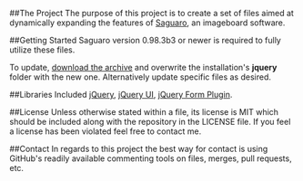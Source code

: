 ##The Project
The purpose of this project is to create a set of files aimed at dynamically expanding the features of [Saguaro](http://saguaroimgboard.tk), an imageboard software.

##Getting Started
Saguaro version 0.98.3b3 or newer is required to fully utilize these files.

To update, [download the archive](https://github.com/RePod/saguaro-jquery/archive/master.zip) and overwrite the installation's **jquery** folder with the new one.
Alternatively update specific files as desired.

##Libraries Included
[jQuery](http://jquery.com/), [jQuery UI](http://jqueryui.com/), [jQuery Form Plugin](http://jquery.malsup.com/form/).

##License
Unless otherwise stated within a file, its license is MIT which should be included along with the repository in the LICENSE file. If you feel a license has been violated feel free to contact me.

##Contact
In regards to this project the best way for contact is using GitHub's readily available commenting tools on files, merges, pull requests, etc.